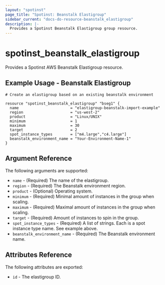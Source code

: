 ```yaml
---
layout: "spotinst"
page_title: "Spotinst: Beanstalk Elastigroup"
sidebar_current: "docs-do-resource-beanstalk_elastigroup"
description: |-
  Provides a Spotinst Beanstalk Elastigroup group resource.
---
```


# spotinst\_beanstalk\_elastigroup

Provides a Spotinst AWS Beanstalk Elastigroup resource.

## Example Usage - Beanstalk Elastigroup

```hcl
# Create an elastigroup based on an existing beanstalk environment

resource "spotinst_beanstalk_elastigroup" "bseg1" {
  name                       = "elastigroup-beanstalk-import-example"
  region                     = "us-west-2"
  product                    = "Linux/UNIX"
  minimum                    = 1
  maximum                    = 30
  target                     = 2
  spot_instance_types        = ["m4.large","c4.large"]
  beanstalk_environment_name = "Your-Environment-Name-1"
}

```


## Argument Reference

The following arguments are supported:

* `name` - (Required) The name of the elastigroup.
* `region` - (Required) The Beanstalk environment region.
* `product` - (Optional) Operating system.
* `minimum` - (Required) Minimal amount of instances in the group when scaling.
* `maximum` - (Required) Maximal amount of instances in the group when scaling.
* `target` - (Required) Amount of instances to spin in the group.
* `spot_instance_types` - (Required) A list of strings. Each is a spot instance type name. See example above.
* `beanstalk_environment_name` - (Required) The Beanstalk environment name.


## Attributes Reference

The following attributes are exported:

* `id` - The elastigroup ID.
